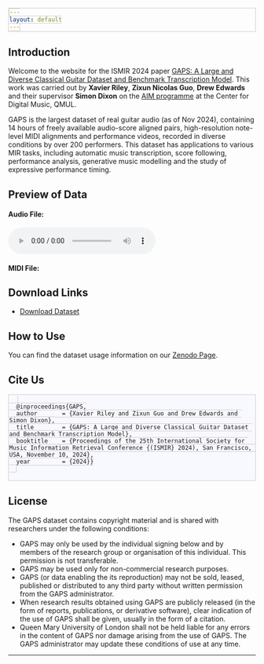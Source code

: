 ```yaml
---
layout: default
---
```


## Introduction
Welcome to the website for the ISMIR 2024 paper [GAPS: A Large and Diverse Classical Guitar Dataset and Benchmark Transcription Model](https://arxiv.org/abs/2408.08653). This work was carried out by **Xavier Riley**, **Zixun Nicolas Guo**, **Drew Edwards** and their supervisor **Simon Dixon** on the [AIM programme](https://www.aim.qmul.ac.uk/) at the Center for Digital Music, QMUL. 

GAPS is the largest dataset of real guitar audio (as of Nov 2024), containing 14 hours of freely available audio-score aligned pairs, high-resolution note-level MIDI alignments and performance videos, recorded in diverse conditions by over 200 performers. This dataset has applications to various MIR tasks, including automatic music transcription, score following, performance analysis, generative music modelling and the study of expressive performance timing.

## Preview of Data
#### Audio File:
<audio controls>
    <source src="{{ site.baseurl }}/assets/media/-Sswc.mp3" type="audio/mpeg">
    Your browser does not support the audio element.
</audio>

#### MIDI File:
<script src="https://cdn.jsdelivr.net/combine/npm/tone@14.7.58,npm/@magenta/music@1.23.1/es6/core.js,npm/focus-visible@5,npm/html-midi-player@1.5.0"></script>
<midi-player
  src="{{ site.baseurl }}/assets/media/-Sswc-fine-aligned.mid"
  sound-font visualizer="#myVisualizer">
</midi-player>
<midi-visualizer type="piano-roll" id="myVisualizer"></midi-visualizer>


## Download Links
- [Download Dataset](ZENODO)

## How to Use
You can find the dataset usage information on our [Zenodo Page](#).

## Cite Us
<style>
  pre, code {
    max-width: 800px; /* Set a suitable width */
    padding: 1px; /* Reduced padding to make it tighter */
    margin: 1px 0; /* Reduced margin to minimize extra space */
    border: 1px solid #ccc; /* Keeps a thin border */
    background-color: #f8f8ff; /* Light background color */
    overflow-x: auto; /* Ensures horizontal scroll if needed */
  }
</style>
  <pre>
  <code>
  @inproceedings{GAPS,
  author       = {Xavier Riley and Zixun Guo and Drew Edwards and Simon Dixon},
  title        = {GAPS: A Large and Diverse Classical Guitar Dataset and Benchmark Transcription Model},
  booktitle    = {Proceedings of the 25th International Society for Music Information Retrieval Conference {(ISMIR} 2024), San Francisco, USA, November 10, 2024},
  year         = {2024}}
  </code>
  </pre>

## License
The GAPS dataset contains copyright material and is shared with researchers under the following conditions:
  - GAPS may only be used by the individual signing below and by members of the research group or organisation of this individual. This permission is not transferable.
  - GAPS may be used only for non-commercial research purposes.
  - GAPS (or data enabling the its reproduction) may not be sold, leased, published or distributed to any third party without written permission from the GAPS administrator.
  - When research results obtained using GAPS are publicly released (in the form of reports, publications, or derivative software), clear indication of the use of GAPS shall be given, usually in the form of a citation. 
  - Queen Mary University of London shall not be held liable for any errors in the content of GAPS nor damage arising from the use of GAPS.
The GAPS administrator may update these conditions of use at any time.

---